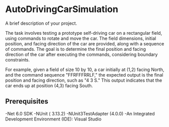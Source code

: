 # AutoDrivingCarSimulation

A brief description of your project.

The task involves testing a prototype self-driving car on a rectangular field, using commands to rotate and move the car. The field dimensions, initial position, and facing direction of the car are provided, along with a sequence of commands. The goal is to determine the final position and facing direction of the car after executing the commands, considering boundary constraints.

For example, given a field of size 10 by 10, a car initially at (1,2) facing North, and the command sequence "FFRFFFRRLF," the expected output is the final position and facing direction, such as "4 3 S." This output indicates that the car ends up at position (4,3) facing South.


## Prerequisites

-Net 6.0 SDK
-NUnit ( 3.13.2)
-NUnit3TestAdapter (4.0.0)
-An Integrated Development Environment (IDE): Visual Studio
